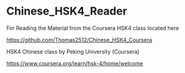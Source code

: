 # Chinese_HSK4_Reader
For Reading the Material from the Coursera HSK4 class located here

https://github.com/Thomas2512/Chinese_HSK4_Coursera


HSK4 Chinese class by Peking University (Coursera)

https://www.coursera.org/learn/hsk-4/home/welcome
